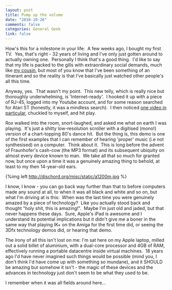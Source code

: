 ```yaml
--- 
layout: post
title: Pump up the volume
date: "2010-10-26"
comments: false
categories: General Geek
link: false
---
```


How's this for a milestone in your life:  A few weeks ago, I bought my first
TV.  Yes, that's right - 32 years of living and I've only just gotten around to
actually owning one.  Personally I think that's a good thing.  I'd like to say
that my life is packed to the gills with extraordinary social demands, much
like <a title="A wonder of the modern web!" href="http://fletch.cx"
target="_blank">my cousin</a>, but most of you know that I've been something of
an itinerant and so the reality is that I've basically just watched other
people's all this time.

Anyway, yes.  That wasn't my point.  This new telly, which is really nice but
thoroughly underwhelming, is 'Internet-ready'.  I hooked it up with a piece of
RJ-45, logged into my Youtube account, and for some reason searched for Atari
ST (honestly, it was a mindless search).  I then noticed [one video in particular](http://quietube2.com/v.php/http://www.youtube.com/watch?v=Yf8vHXF1gTs),
chuckled to myself, and hit play.

Rox walked into the room, snort-laughed, and asked me what on earth I was
playing.  It's just a shitty low-resolution scroller with a digitised (mono!)
version of a chart-topping 80's dance hit.  But the thing is, this demo is one
of the first examples that I can remember of hearing 'proper' music (i.e not
synthesised) on a computer.  Think about it.  This is long before the advent of
Fraunhofer's cash-cow (the MP3 format) and its subsequent ubiquity on almost
every device known to man.  We take all that so much for granted now, but once
upon a time it was a genuinely amazing thing to behold, at least to my then
14-year-old ears.

{%img left http://dischord.org/misc/static/a1200m.jpg %}

I know, I know - you can go back way further than that to before computers made
any sound at all, to when it was all black and white and so on, but what I'm
driving at is this:  When was the last time you were genuinely amazed by a
piece of technology?  Like you actually stood back and thought "holy shit, this
is amazing!".  Maybe I'm just old and jaded, but that never happens these days.
 Sure, Apple's iPad is awesome and I understand its potential implications but
it didn't give me a boner in the same way that playing IK+ on the Amiga for the
first time did, or seeing the 3Dfx technology demos did, or hearing that
demo.

The irony of all this isn't lost on me: I'm sat here on my Apple laptop, milled
out a solid billet of aluminium, with a dual-core processor and 4GB of RAM,
effectively running a portable datacentre inside virtual machines.  18 years
ago I'd have never imagined such things would be possible (mind you, I don't
think I'd have come up with something so mundane), and it SHOULD be amazing but
somehow it isn't - the magic of these devices and the advances in technology
just don't seem to be what they used to be.

I remember when it was all fields around here...
